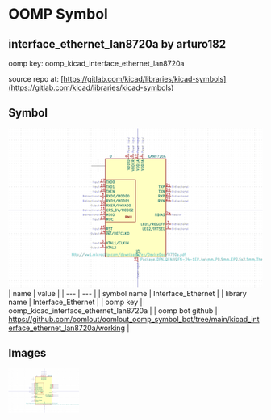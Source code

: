 # OOMP Symbol  
## interface_ethernet_lan8720a  by arturo182  
  
oomp key: oomp_kicad_interface_ethernet_lan8720a  
  
source repo at: [https://gitlab.com/kicad/libraries/kicad-symbols](https://gitlab.com/kicad/libraries/kicad-symbols)  
## Symbol  
  
[![working.png](working_600.png)](working.png)  
| name | value | 
| --- | --- | 
| symbol name | Interface_Ethernet | 
| library name | Interface_Ethernet | 
| oomp key | oomp_kicad_interface_ethernet_lan8720a | 
| oomp bot github | https://github.com/oomlout/oomlout_oomp_symbol_bot/tree/main/kicad_interface_ethernet_lan8720a/working | 
## Images  
  
[![working.png](working_140.png)](working.png)  
